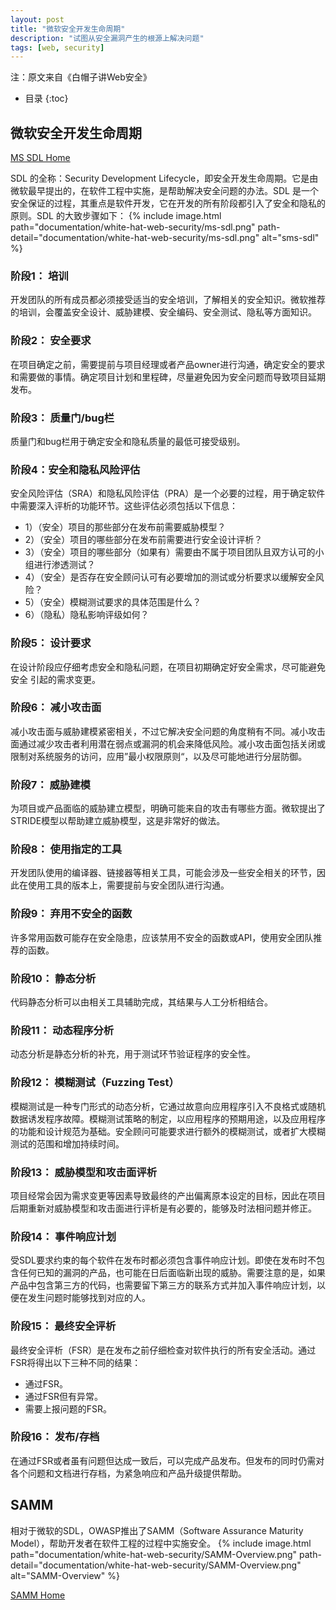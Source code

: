 ```yaml
---
layout: post
title: "微软安全开发生命周期"
description: "试图从安全漏洞产生的根源上解决问题"
tags: [web, security]
---
```

注：原文来自《白帽子讲Web安全》

* 目录
{:toc}

## 微软安全开发生命周期
[MS SDL Home](https://www.microsoft.com/en-us/sdl/default.aspx)

SDL 的全称：Security Development Lifecycle，即安全开发生命周期。它是由微软最早提出的，在软件工程中实施，是帮助解决安全问题的办法。SDL 是一个安全保证的过程，其重点是软件开发，它在开发的所有阶段都引入了安全和隐私的原则。SDL 的大致步骤如下：
{% include image.html path="documentation/white-hat-web-security/ms-sdl.png" path-detail="documentation/white-hat-web-security/ms-sdl.png" alt="sms-sdl" %}

### 阶段1： 培训
开发团队的所有成员都必须接受适当的安全培训，了解相关的安全知识。微软推荐的培训，会覆盖安全设计、威胁建模、安全编码、安全测试、隐私等方面知识。

### 阶段2： 安全要求
在项目确定之前，需要提前与项目经理或者产品owner进行沟通，确定安全的要求和需要做的事情。确定项目计划和里程碑，尽量避免因为安全问题而导致项目延期发布。

### 阶段3： 质量门/bug栏
质量门和bug栏用于确定安全和隐私质量的最低可接受级别。

### 阶段4：安全和隐私风险评估
安全风险评估（SRA）和隐私风险评估（PRA）是一个必要的过程，用于确定软件中需要深入评析的功能环节。这些评估必须包括以下信息：
* 1）（安全）项目的那些部分在发布前需要威胁模型？
* 2）（安全）项目的哪些部分在发布前需要进行安全设计评析？
* 3）（安全）项目的哪些部分（如果有）需要由不属于项目团队且双方认可的小组进行渗透测试？
* 4）（安全）是否存在安全顾问认可有必要增加的测试或分析要求以缓解安全风险？
* 5）（安全）模糊测试要求的具体范围是什么？
* 6）（隐私）隐私影响评级如何？

### 阶段5： 设计要求
在设计阶段应仔细考虑安全和隐私问题，在项目初期确定好安全需求，尽可能避免安全 引起的需求变更。

### 阶段6： 减小攻击面
减小攻击面与威胁建模紧密相关，不过它解决安全问题的角度稍有不同。减小攻击面通过减少攻击者利用潜在弱点或漏洞的机会来降低风险。减小攻击面包括关闭或限制对系统服务的访问，应用”最小权限原则“，以及尽可能地进行分层防御。

### 阶段7： 威胁建模
为项目或产品面临的威胁建立模型，明确可能来自的攻击有哪些方面。微软提出了STRIDE模型以帮助建立威胁模型，这是非常好的做法。

### 阶段8： 使用指定的工具
开发团队使用的编译器、链接器等相关工具，可能会涉及一些安全相关的环节，因此在使用工具的版本上，需要提前与安全团队进行沟通。

### 阶段9： 弃用不安全的函数
许多常用函数可能存在安全隐患，应该禁用不安全的函数或API，使用安全团队推荐的函数。

### 阶段10： 静态分析
代码静态分析可以由相关工具辅助完成，其结果与人工分析相结合。

### 阶段11： 动态程序分析
动态分析是静态分析的补充，用于测试环节验证程序的安全性。

### 阶段12： 模糊测试（Fuzzing Test）
模糊测试是一种专门形式的动态分析，它通过故意向应用程序引入不良格式或随机数据诱发程序故障。模糊测试策略的制定，以应用程序的预期用途，以及应用程序的功能和设计规范为基础。安全顾问可能要求进行额外的模糊测试，或者扩大模糊测试的范围和增加持续时间。

### 阶段13： 威胁模型和攻击面评析
项目经常会因为需求变更等因素导致最终的产出偏离原本设定的目标，因此在项目后期重新对威胁模型和攻击面进行评析是有必要的，能够及时法相问题并修正。

### 阶段14： 事件响应计划
受SDL要求约束的每个软件在发布时都必须包含事件响应计划。即使在发布时不包含任何已知的漏洞的产品，也可能在日后面临新出现的威胁。需要注意的是，如果产品中包含第三方的代码，也需要留下第三方的联系方式并加入事件响应计划，以便在发生问题时能够找到对应的人。

### 阶段15： 最终安全评析
最终安全评析（FSR）是在发布之前仔细检查对软件执行的所有安全活动。通过FSR将得出以下三种不同的结果：
* 通过FSR。
* 通过FSR但有异常。
* 需要上报问题的FSR。

### 阶段16： 发布/存档
在通过FSR或者虽有问题但达成一致后，可以完成产品发布。但发布的同时仍需对各个问题和文档进行存档，为紧急响应和产品升级提供帮助。

## SAMM
相对于微软的SDL，OWASP推出了SAMM（Software Assurance Maturity Model），帮助开发者在软件工程的过程中实施安全。
{% include image.html path="documentation/white-hat-web-security/SAMM-Overview.png" path-detail="documentation/white-hat-web-security/SAMM-Overview.png" alt="SAMM-Overview" %}

[SAMM Home](http://www.opensamm.org/)

















